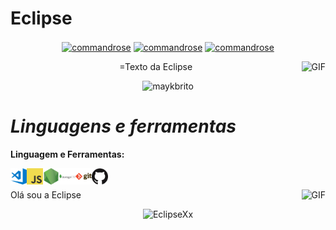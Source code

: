 #                                                                    **Eclipse**

<p align="center">
<a href="https://twitter.com/command40A71" target="blank"><img align="center" src="https://cdn.jsdelivr.net/npm/simple-icons@3.0.1/icons/twitter.svg" alt="commandrose" height="20" width="20" /></a>
<a href="https://fb.com/lucaschelser" target="blank"><img align="center" src="https://cdn.jsdelivr.net/npm/simple-icons@3.0.1/icons/facebook.svg" alt="commandrose" height="20" width="20" /></a>
<a href="https://instagram.com/commandrose" target="blank"><img align="center" src="https://cdn.jsdelivr.net/npm/simple-icons@3.0.1/icons/instagram.svg" alt="commandrose" height="20" width="20" /></a>
</p>

<img align="right" alt="GIF" src="https://data.whicdn.com/images/194151802/original.png" />

<p align="center">=Texto da Eclipse
</p>

<p align="center"> <img src="https://komarev.com/ghpvc/?username=commandrose" alt="maykbrito" /> </p>


#                                                                    *Linguagens e ferramentas*

**Linguagem e Ferramentas:**  


<img align="left" alt="Visual Studio Code" width="26px" src="https://raw.githubusercontent.com/github/explore/80688e429a7d4ef2fca1e82350fe8e3517d3494d/topics/visual-studio-code/visual-studio-code.png" />
<img align="left" alt="JavaScript" width="26px" src="https://raw.githubusercontent.com/github/explore/80688e429a7d4ef2fca1e82350fe8e3517d3494d/topics/javascript/javascript.png" />
<img align="left" alt="HTML5" width="26px" src="https://raw.githubusercontent.com/github/explore/80688e429a7d4ef2fca1e82350fe8e3517d3494d/topics/nodejs/nodejs.png" />
<img align="left" alt="MongoDB" width="26px" src="https://raw.githubusercontent.com/github/explore/80688e429a7d4ef2fca1e82350fe8e3517d3494d/topics/mongodb/mongodb.png" />
<img align="left" alt="Git" width="26px" src="https://raw.githubusercontent.com/github/explore/80688e429a7d4ef2fca1e82350fe8e3517d3494d/topics/git/git.png" />
<img align="left" alt="GitHub" width="26px" src="https://raw.githubusercontent.com/github/explore/78df643247d429f6cc873026c0622819ad797942/topics/github/github.png" />
<br />
<br />



<img align="right" alt="GIF" src="https://64.media.tumblr.com/50df0cae001cc6fd35eddb1edb1b8737/tumblr_nxaucpOj1P1uy2kano1_500.png" />
Olá sou a Eclipse
<p align="center">



<p align="center"><img src="https://github-readme-stats.vercel.app/api?username=EclipseXx&theme=graywhite&show_icons=true" alt="EclipseXx"/></p>


